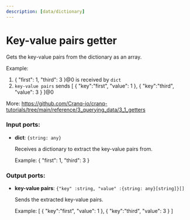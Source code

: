 ```yaml
---
description: [data/dictionary]
---
```


# Key-value pairs getter

Gets the key-value pairs from the dictionary as an array.

Example:
1. { "first": 1, "third": 3 }@0 is received by `dict`
2. `key-value pairs` sends [ { "key":"first", "value": 1 }, { "key":"third", "value": 3 } ]@0

More:
https://github.com/Cranq-io/cranq-tutorials/tree/main/reference/3_querying_data/3_1_getters

### Input ports:

* __dict__: `{string: any}`

    Receives a dictionary to extract the key-value pairs from.
    
    Example:
     { "first": 1, "third": 3 }

### Output ports:

* __key-value pairs__: `{"key" :string, "value" :{string: any}[string]}[]`

    Sends the extracted key-value pairs.
    
    Example:
    [ { "key":"first", "value": 1 }, { "key":"third", "value": 3 } ]

